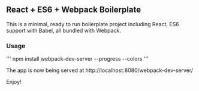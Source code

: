## React + ES6 + Webpack Boilerplate

This is a minimal, ready to run boilerplate project including React, ES6 support with Babel, all bundled with Webpack.

### Usage

'''
npm install
webpack-dev-server --progress --colors
'''

The app is now being served at http://localhost:8080/webpack-dev-server/

Enjoy!
